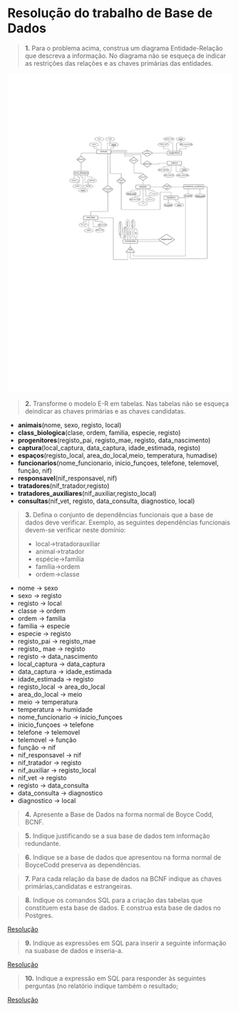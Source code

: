 # Resolução do trabalho de Base  de Dados
>**1.**  Para o problema acima, construa um diagrama Entidade-Relação que descreva a informação.  No diagrama não se esqueça de indicar as restrições das relações e as chaves primárias das entidades.  

[<img src="fotos/er_final.png">](fotos/er_final.png)  


>**2.**  Transforme  o  modelo  E-R  em  tabelas.   Nas  tabelas  não  se  esqueça  deindicar as chaves primárias e as chaves candidatas.  

- **animais**(nome, sexo, registo, local)
- **class_biologica**(clase, ordem, familia, especie, registo)
- **progenitores**(registo_pai, registo_mae, registo, data_nascimento)
- **captura**(local_captura, data_captura, idade_estimada, registo)
- **espaços**(registo_local, area_do_local,meio, temperatura, humadise)
- **funcionarios**(nome_funcionario, inicio_funçoes, telefone, telemovel, função, nif)
- **responsavel**(nif_responsavel, nif)
- **tratadores**(nif_tratador,registo)
- **tratadores_auxiliares**(nif_auxiliar,registo_local)
- **consultas**(nif_vet, registo, data_consulta, diagnostico, local)

>  **3.**  Defina o conjunto de dependências funcionais que a base de dados deve verificar. Exemplo,  as  seguintes  dependências  funcionais  devem-se  verificar  neste domínio:
>- local→tratadorauxiliar 
>- animal→tratador
>- espécie→família
>- família→ordem
>- ordem→classe
  
- nome → sexo
- sexo → registo
- registo → local
- classe → ordem
- ordem → familia
- familia → especie
- especie → registo
- registo_pai → registo_mae
- registo_ mae → registo
- registo → data_nascimento
- local_captura → data_captura
- data_captura → idade_estimada
- idade_estimada → registo
- registo_local → area_do_local
- area_do_local → meio
- meio → temperatura
- temperatura → humidade
- nome_funcionario → inicio_funçoes
- inicio_funçoes → telefone
- telefone → telemovel
- telemovel → função
- função → nif
- nif_responsavel → nif
- nif_tratador → registo
- nif_auxiliar → registo_local
- nif_vet → registo
- registo → data_consulta
- data_consulta → diagnostico
- diagnostico → local


> **4.** Apresente a Base de Dados na forma normal de Boyce Codd, BCNF.

>**5.**  Indique justificando se a sua base de dados tem informação redundante.

>**6.**  Indique  se  a  base  de  dados  que  apresentou  na  forma  normal  de  BoyceCodd preserva as dependências.

>**7.**  Para cada relação da base de dados na BCNF indique as chaves primárias,candidatas e estrangeiras.  

> **8.**  Indique os comandos SQL para a criação das tabelas que constituem esta base de dados.  E construa esta base de dados no Postgres.

[Resolução](Resposta8.md) 
> **9.**  Indique as expressões em SQL para inserir a seguinte informação na suabase de dados e inseria-a.  

[Resolução](Resposta9.md)  
>**10.**  Indique a expressão em SQL para responder às seguintes perguntas (no relatório indique também o resultado;  

[Resolução](Resposta10.md) 